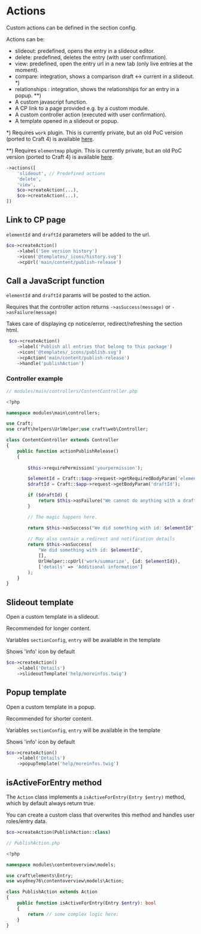 # Actions

Custom actions can be defined in the section config.

Actions can be:

* slideout: predefined, opens the entry in a slideout editor.
* delete: predefined, deletes the entry (with user confirmation).
* view: predefined, open the entry url in a new tab (only live entries at the moment).
* compare: integration, shows a comparison draft <-> current in a slideout. *)
* relationships : integration, shows the relationships for an entry in a popup. **)
* A custom javascript function.
* A CP link to a page provided e.g. by a custom module.
* A custom controller action (executed with user confirmation).
* A template opened in a slideout or popup.

*) Requires `work` plugin. This is currently private, but an old PoC version (ported to Craft 4)
is available [here](https://github.com/wsydney76/work).

**) Requires `elementmap` plugin. This is currently private, but an old PoC version (ported to Craft 4)
is available [here](https://github.com/wsydney76/craft-elementmap).


```php
->actions([
    'slideout', // Predefined actions
    'delete',
    'view',
    $co->createAction(...),
    $co->createAction(...),
])
```

## Link to CP page

`elementId` and `draftId` parameters will be added to the url.

```php
$co->createAction()
    ->label('See version history')
    ->icon('@templates/_icons/history.svg')
    ->cpUrl('main/content/publish-release')
```

## Call a JavaScript function

`elementId` and `draftId` params will be posted to the action.
    
Requires that the controller action returns `->asSuccess(message)` or `->asFailure(message)`
    
Takes care of displaying cp notice/error, redirect/refreshing the section html.

```php
 $co->createAction()
    ->label('Publish all entries that belong to this package')
    ->icon('@templates/_icons/publish.svg')
    ->cpAction('main/content/publish-release')
    ->handle('publishAction')
```

### Controller example

```php
// modules/main/controllers/ContentController.php

<?php

namespace modules\main\controllers;

use Craft;
use craft\helpers\UrlHelper;use craft\web\Controller;

class ContentController extends Controller
{
    public function actionPublishRelease()
    {
    
        $this->requirePermission('yourpermission');

        $elementId = Craft::$app->request->getRequiredBodyParam('elementId');
        $draftId = Craft::$app->request->getBodyParam('draftId');

        if ($draftId) {
            return $this->asFailure("We cannot do anything with a draft.");
        }

        // The magic happens here.

        return $this->asSuccess("We did something with id: $elementId");
        
        // May also contain a redirect and notification details
        return $this->asSuccess(
            "We did something with id: $elementId",
            [],
            UrlHelper::cpUrl('work/summarize', {id: $elementId}),
            ['details' => 'Additional information']
        );
    }
}
```

## Slideout template

Open a custom template in a slideout.

Recommended for longer content.

Variables `sectionConfig`, `entry` will be available in the template

Shows 'info' icon by default

```php
$co->createAction()
    ->label('Details')        
    ->slideoutTemplate('help/moreinfos.twig')
```

## Popup template

Open a custom template in a popup.

Recommended for shorter content.

Variables `sectionConfig`, `entry` will be available in the template

Shows 'info' icon by default

```php
$co->createAction()
    ->label('Details')        
    ->popupTemplate('help/moreinfos.twig')
```

## isActiveForEntry method

The `Action` class implements a `isActiveForEntry(Entry $entry)` method, which by
default always return true.

You can create a custom class that overwrites this method and handles user roles/entry data.

```php
$co->createAction(PublishAction::class)

// PublishAction.php

<?php

namespace modules\contentoverview\models;

use craft\elements\Entry;
use wsydney76\contentoverview\models\Action;

class PublishAction extends Action
{
    public function isActiveForEntry(Entry $entry): bool
    {
        return // some complex logic here;
    }
}

```